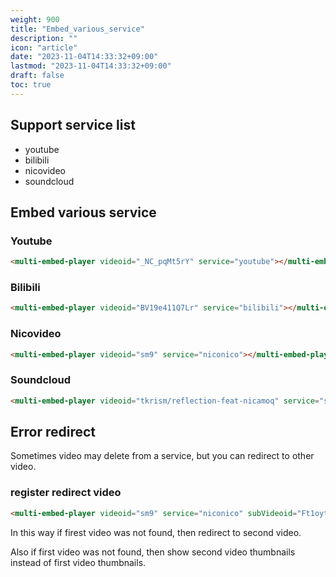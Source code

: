 ```yaml
---
weight: 900
title: "Embed_various_service"
description: ""
icon: "article"
date: "2023-11-04T14:33:32+09:00"
lastmod: "2023-11-04T14:33:32+09:00"
draft: false
toc: true
---
```


<!--load embed api-->
<script src="https://cdn.jsdelivr.net/npm/multi_embed_player@v3/dist/multi_embed_player.js"></script>
<style>
    multi-embed-player{
        width: 480px;
        height: 270px;
        max-width: 100%;
    }
</style>

## Support service list

- youtube
- bilibili
- nicovideo
- soundcloud

## Embed various service

### Youtube

```html
<multi-embed-player videoid="_NC_pqMt5rY" service="youtube"></multi-embed-player>
```

<!--live demo-->
<multi-embed-player videoid="_NC_pqMt5rY" service="youtube"></multi-embed-player>

### Bilibili

```html
<multi-embed-player videoid="BV19e411Q7Lr" service="bilibili"></multi-embed-player>
```

<!--live demo-->
<multi-embed-player videoid="BV19e411Q7Lr" service="bilibili"></multi-embed-player>

### Nicovideo

```html
<multi-embed-player videoid="sm9" service="niconico"></multi-embed-player>
```

<!--live demo-->
<multi-embed-player videoid="sm9" service="niconico"></multi-embed-player>

### Soundcloud

```html
<multi-embed-player videoid="tkrism/reflection-feat-nicamoq" service="soundcloud"></multi-embed-player>
```

<!--live demo-->
<multi-embed-player videoid="tkrism/reflection-feat-nicamoq" service="soundcloud"></multi-embed-player>

## Error redirect

Sometimes video may delete from a service, but you can redirect to other video.

### register redirect video

```html
<multi-embed-player videoid="sm9" service="niconico" subVideoid="Ft1oytmXg3Y" subService="youtube"></multi-embed-player>
```

<multi-embed-player videoid="sm9" service="niconico" subVideoid="Ft1oytmXg3Y" subService="youtube"></multi-embed-player>

In this way if firest video was not found, then redirect to second video.

Also if first video was not found, then show second video thumbnails instead of first video thumbnails.

